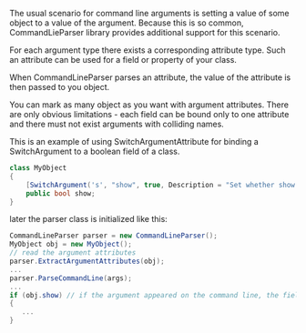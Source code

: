 The usual scenario for command line arguments is setting a value of some object to a value of the argument. Because this is so common, CommandLieParser library provides additional support for this scenario. 

For each argument type there exists a corresponding attribute type. Such an attribute can be used for a field or property of your class. 

When CommandLineParser parses an attribute, the value of the attribute is then passed to you object. 

You can mark as many object as you want with argument attributes. There are only obvious limitations - each field can be bound only to one attribute and there must not exist arguments with colliding names. 

This is an example of using SwitchArgumentAttribute for binding a SwitchArgument to a boolean field of a class. 

```csharp
class MyObject
{
    [SwitchArgument('s', "show", true, Description = "Set whether show or not")]
    public bool show;
}
```

later the parser class is initialized like this:
```csharp
CommandLineParser parser = new CommandLineParser();
MyObject obj = new MyObject();
// read the argument attributes 
parser.ExtractArgumentAttributes(obj);
...
parser.ParseCommandLine(args);
...
if (obj.show) // if the argument appeared on the command line, the field will now have the correct value
{
   ... 
}
```